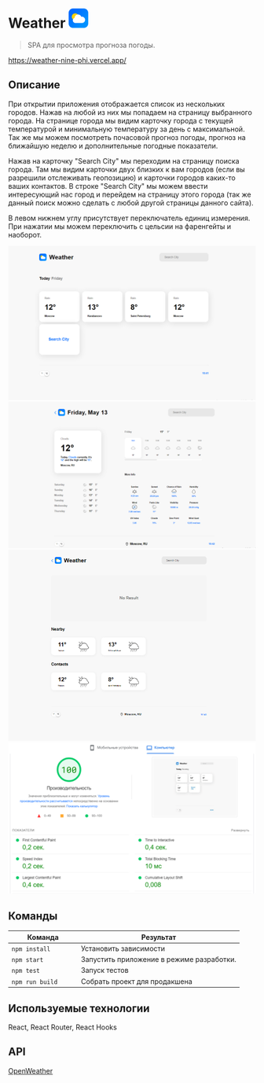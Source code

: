 # Weather <img src='src/images/logo.png'>

> SPA для просмотра прогноза погоды. 

https://weather-nine-phi.vercel.app/

## Описание

При открытии приложения отображается список из нескольких городов. Нажав на любой из них мы попадаем на страницу выбранного города. На странице города мы видим карточку города с текущей температурой и минимальную температуру за день с максимальной. Так же мы можем посмотреть почасовой прогноз погоды, прогноз на ближайшую неделю и дополнительные погодные показатели.

Нажав на карточку "Search City" мы переходим на страницу поиска города. Там мы видим карточки двух близких к вам городов (если вы разрешили отслеживать геопозицию) и карточки городов каких-то ваших контактов. В строке "Search City" мы можем ввести интересующий нас город и перейдем на страницу этого города (так же данный поиск можно сделать с любой другой страницы данного сайта).

В левом нижнем углу присутствует переключатель единиц измерения. При нажатии мы можем переключить с цельсии на фаренгейты и наоборот.

<img src='pict/weather.png'>
<img src='pict/weather_1.png'>
<img src='pict/weather_2.png'>
<img src='pict/weather__speed.png'>

## Команды

<table>
  <thead>
    <tr>
      <th>Команда</th>
      <th>Результат</th>
    </tr>
  </thead>
  <tbody>
    <tr>
      <td width="30%"><code>npm install</code></td>
      <td>Установить зависимости</td>
    </tr>
    <tr>
      <td><code>npm start</code></td>
      <td>Запустить приложение в режиме разработки.</td>
    </tr>
     <tr>
      <td><code>npm test</code></td>
      <td>Запуск тестов</td>
    </tr>
    <tr>
      <td><code>npm run build</code></td>
      <td>Собрать проект для продакшена</td>
    </tr>
  </tbody>
</table>


## Используемые технологии

React, React Router, React Hooks

## API

<a href="https://openweathermap.org/api">OpenWeather</a>




